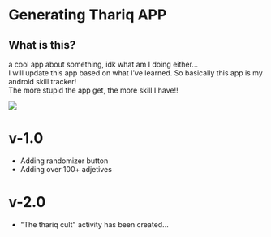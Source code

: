 # Generating Thariq APP  
## What is this?  
a cool app about something, idk what am I doing either...  
I will update this app based on what I've learned. So basically this app is my android skill tracker!  
The more stupid the app get, the more skill I have!!   
  
![](https://media.tenor.com/tkgTNOL3nxoAAAAC/k-on-yui-hirasawa.gif)


# v-1.0  
+ Adding randomizer button
+ Adding over 100+ adjetives

# v-2.0
+ "The thariq cult" activity has been created...
